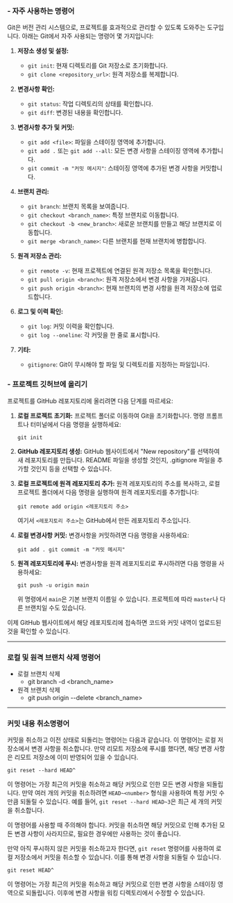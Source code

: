 ### - 자주 사용하는 명령어

Git은 버전 관리 시스템으로, 프로젝트를 효과적으로 관리할 수 있도록 도와주는 도구입니다. 아래는 Git에서 자주 사용되는 명령어 몇 가지입니다:

1. **저장소 생성 및 설정:**
    
    - `git init`: 현재 디렉토리를 Git 저장소로 초기화합니다.
    - `git clone <repository_url>`: 원격 저장소를 복제합니다.
2. **변경사항 확인:**
    
    - `git status`: 작업 디렉토리의 상태를 확인합니다.
    - `git diff`: 변경된 내용을 확인합니다.
3. **변경사항 추가 및 커밋:**
    
    - `git add <file>`: 파일을 스테이징 영역에 추가합니다.
    - `git add .` 또는 `git add --all`: 모든 변경 사항을 스테이징 영역에 추가합니다.
    - `git commit -m "커밋 메시지"`: 스테이징 영역에 추가된 변경 사항을 커밋합니다.
4. **브랜치 관리:**
    
    - `git branch`: 브랜치 목록을 보여줍니다.
    - `git checkout <branch_name>`: 특정 브랜치로 이동합니다.
    - `git checkout -b <new_branch>`: 새로운 브랜치를 만들고 해당 브랜치로 이동합니다.
    - `git merge <branch_name>`: 다른 브랜치를 현재 브랜치에 병합합니다.
5. **원격 저장소 관리:**
    
    - `git remote -v`: 현재 프로젝트에 연결된 원격 저장소 목록을 확인합니다.
    - `git pull origin <branch>`: 원격 저장소에서 변경 사항을 가져옵니다.
    - `git push origin <branch>`: 현재 브랜치의 변경 사항을 원격 저장소에 업로드합니다.
6. **로그 및 이력 확인:**
    
    - `git log`: 커밋 이력을 확인합니다.
    - `git log --oneline`: 각 커밋을 한 줄로 표시합니다.
7. **기타:**
    
    - `gitignore`: Git이 무시해야 할 파일 및 디렉토리를 지정하는 파일입니다.

### - 프로젝트 깃허브에 올리기

프로젝트를 GitHub 레포지토리에 올리려면 다음 단계를 따르세요:

1. **로컬 프로젝트 초기화:** 프로젝트 폴더로 이동하여 Git을 초기화합니다. 명령 프롬프트나 터미널에서 다음 명령을 실행하세요:
    
    `git init`
    
2. **GitHub 레포지토리 생성:** GitHub 웹사이트에서 "New repository"를 선택하여 새 레포지토리를 만듭니다. README 파일을 생성할 것인지, .gitignore 파일을 추가할 것인지 등을 선택할 수 있습니다.
    
3. **로컬 프로젝트에 원격 레포지토리 추가:** 원격 레포지토리의 주소를 복사하고, 로컬 프로젝트 폴더에서 다음 명령을 실행하여 원격 레포지토리를 추가합니다:
    
    `git remote add origin <레포지토리 주소>`
    
    여기서 `<레포지토리 주소>`는 GitHub에서 만든 레포지토리 주소입니다.
    
4. **로컬 변경사항 커밋:** 변경사항을 커밋하려면 다음 명령을 사용하세요:
    
    `git add . git commit -m "커밋 메시지"`
    
5. **원격 레포지토리에 푸시:** 변경사항을 원격 레포지토리로 푸시하려면 다음 명령을 사용하세요:
    
    `git push -u origin main`
    
    위 명령에서 `main`은 기본 브랜치 이름일 수 있습니다. 프로젝트에 따라 `master`나 다른 브랜치일 수도 있습니다.
    

이제 GitHub 웹사이트에서 해당 레포지토리에 접속하면 코드와 커밋 내역이 업로드된 것을 확인할 수 있습니다.
 - - - 

### 로컬 및 원격 브랜치 삭제 명령어

- 로컬 브랜치 삭제 
	- git branch -d <branch_name>  
- 원격 브랜치 삭제 
	- git push origin --delete <branch_name>

---
### 커밋 내용 취소명령어

커밋을 취소하고 이전 상태로 되돌리는 명령어는 다음과 같습니다. 이 명령어는 로컬 저장소에서 변경 사항을 취소합니다. 만약 리모트 저장소에 푸시를 했다면, 해당 변경 사항은 리모트 저장소에 이미 반영되어 있을 수 있습니다.

`git reset --hard HEAD^`

이 명령어는 가장 최근의 커밋을 취소하고 해당 커밋으로 인한 모든 변경 사항을 되돌립니다. 만약 여러 개의 커밋을 취소하려면 `HEAD~<number>` 형식을 사용하여 특정 커밋 수만큼 되돌릴 수 있습니다. 예를 들어, `git reset --hard HEAD~3`은 최근 세 개의 커밋을 취소합니다.

이 명령어를 사용할 때 주의해야 합니다. 커밋을 취소하면 해당 커밋으로 인해 추가된 모든 변경 사항이 사라지므로, 필요한 경우에만 사용하는 것이 좋습니다.

만약 아직 푸시하지 않은 커밋을 취소하고자 한다면, `git reset` 명령어를 사용하여 로컬 저장소에서 커밋을 취소할 수 있습니다. 이를 통해 변경 사항을 되돌릴 수 있습니다.

`git reset HEAD^`

이 명령어는 가장 최근의 커밋을 취소하고 해당 커밋으로 인한 변경 사항을 스테이징 영역으로 되돌립니다. 이후에 변경 사항을 워킹 디렉토리에서 수정할 수 있습니다.

